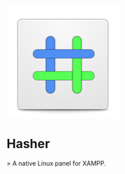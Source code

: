 <p allign="center">
  <img src="https://github.com/JeysonFlores/hasher/blob/main/data/com.github.jeysonflores.hasher.svg" alt="Icon" />
</p>
<h1 allign="center">Hasher</h1>
<p allign="center">> A native Linux panel for XAMPP.</p>